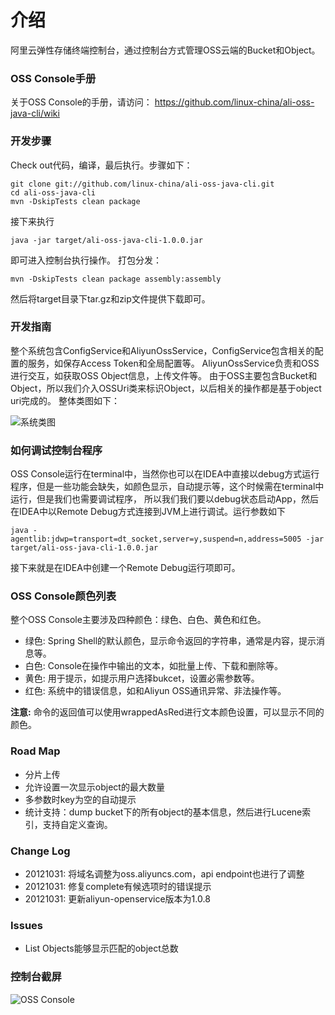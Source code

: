 介绍
====================================
阿里云弹性存储终端控制台，通过控制台方式管理OSS云端的Bucket和Object。


### OSS Console手册
关于OSS Console的手册，请访问： https://github.com/linux-china/ali-oss-java-cli/wiki

### 开发步骤
Check out代码，编译，最后执行。步骤如下：

    git clone git://github.com/linux-china/ali-oss-java-cli.git
    cd ali-oss-java-cli
    mvn -DskipTests clean package

接下来执行

    java -jar target/ali-oss-java-cli-1.0.0.jar
即可进入控制台执行操作。
打包分发：

    mvn -DskipTests clean package assembly:assembly
然后将target目录下tar.gz和zip文件提供下载即可。

### 开发指南
整个系统包含ConfigService和AliyunOssService，ConfigService包含相关的配置的服务，如保存Access Token和全局配置等。
AliyunOssService负责和OSS进行交互，如获取OSS Object信息，上传文件等。
由于OSS主要包含Bucket和Object，所以我们介入OSSUri类来标识Object，以后相关的操作都是基于object uri完成的。
整体类图如下：

![系统类图](https://github.com/linux-china/ali-oss-java-cli/wiki/assets/img/ali-oss-java-cli-class-diagram.png)

### 如何调试控制台程序
OSS Console运行在terminal中，当然你也可以在IDEA中直接以debug方式运行程序，但是一些功能会缺失，如颜色显示，自动提示等，这个时候需在terminal中运行，但是我们也需要调试程序，
所以我们我们要以debug状态启动App，然后在IDEA中以Remote Debug方式连接到JVM上进行调试。运行参数如下

    java -agentlib:jdwp=transport=dt_socket,server=y,suspend=n,address=5005 -jar target/ali-oss-java-cli-1.0.0.jar
接下来就是在IDEA中创建一个Remote Debug运行项即可。


### OSS Console颜色列表
整个OSS Console主要涉及四种颜色：绿色、白色、黄色和红色。

* 绿色: Spring Shell的默认颜色，显示命令返回的字符串，通常是内容，提示消息等。
* 白色: Console在操作中输出的文本，如批量上传、下载和删除等。
* 黄色: 用于提示，如提示用户选择bukcet，设置必需参数等。
* 红色: 系统中的错误信息，如和Aliyun OSS通讯异常、非法操作等。

**注意:** 命令的返回值可以使用wrappedAsRed进行文本颜色设置，可以显示不同的颜色。

### Road Map

* 分片上传
* 允许设置一次显示object的最大数量
* 多参数时key为空的自动提示
* 统计支持：dump bucket下的所有object的基本信息，然后进行Lucene索引，支持自定义查询。

### Change Log

* 20121031: 将域名调整为oss.aliyuncs.com，api endpoint也进行了调整
* 20121031: 修复complete有候选项时的错误提示
* 20121031: 更新aliyun-openservice版本为1.0.8

### Issues

* List Objects能够显示匹配的object总数

### 控制台截屏
![OSS Console](https://github.com/linux-china/ali-oss-java-cli/wiki/assets/img/console_shot.png)

